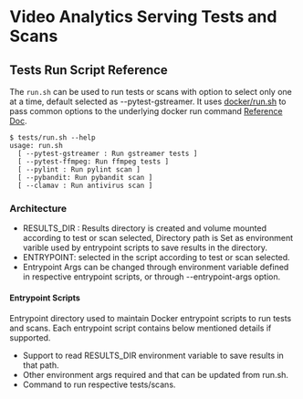# Video Analytics Serving Tests and Scans

## Tests Run Script Reference
The `run.sh` can be used to run tests or scans with option to select only one at a time, default selected as --pytest-gstreamer. It uses [docker/run.sh](../docker/run.sh) to pass common options to the underlying docker run command [Reference Doc](../docs/run_script_reference.md).
```
$ tests/run.sh --help
usage: run.sh
  [ --pytest-gstreamer : Run gstreamer tests ]
  [ --pytest-ffmpeg: Run ffmpeg tests ] 
  [ --pylint : Run pylint scan ] 
  [ --pybandit: Run pybandit scan ]
  [ --clamav : Run antivirus scan ]
```

### Architecture
* RESULTS_DIR : Results directory is created and volume mounted according to test or scan selected, Directory path is Set as environment varible used by entrypoint scripts to save results in the directory.
* ENTRYPOINT: selected in the script according to test or scan selected.
* Entrypoint Args can be changed through environment variable defined in respective entrypoint scripts, or through --entrypoint-args option.

#### Entrypoint Scripts
Entrypoint directory used to maintain Docker entrypoint scripts to run tests and scans. Each entrypoint script contains below mentioned details if supported.
* Support to read RESULTS_DIR environment variable to save results in that path.
* Other environment args required and that can be updated from run.sh.
* Command to run respective tests/scans.